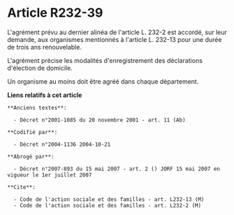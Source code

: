 # Article R232-39

L'agrément prévu au dernier alinéa de l'article L. 232-2 est accordé, sur leur demande, aux organismes mentionnés à l'article
L. 232-13 pour une durée de trois ans renouvelable.

L'agrément précise les modalités d'enregistrement des déclarations d'élection de domicile.

Un organisme au moins doit être agréé dans chaque département.

**Liens relatifs à cet article**

	**Anciens textes**:

	  - Décret n°2001-1085 du 20 novembre 2001 - art. 11 (Ab)

	**Codifié par**:

	  - Décret n°2004-1136 2004-10-21

	**Abrogé par**:

	  - Décret n°2007-893 du 15 mai 2007 - art. 2 () JORF 15 mai 2007 en vigueur le 1er juillet 2007

	**Cite**:

	  - Code de l'action sociale et des familles - art. L232-13 (M)
	  - Code de l'action sociale et des familles - art. L232-2 (M)
